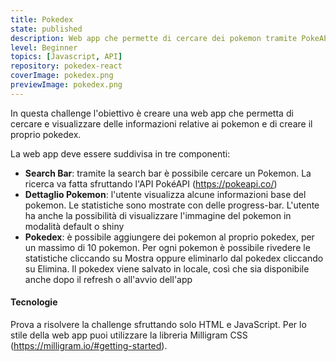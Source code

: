 ```yaml
---
title: Pokedex
state: published
description: Web app che permette di cercare dei pokemon tramite PokeAPI e di gestire un pokedex.
level: Beginner
topics: [Javascript, API]
repository: pokedex-react
coverImage: pokedex.png
previewImage: pokedex.png
---
```


In questa challenge l'obiettivo è creare una web app che permetta di cercare e visualizzare delle informazioni relative ai pokemon e di creare il proprio pokedex.

La web app deve essere suddivisa in tre componenti:
- **Search Bar**: tramite la search bar è possibile cercare un Pokemon. La ricerca va fatta sfruttando l'API PokéAPI (https://pokeapi.co/)
- **Dettaglio Pokemon**: l'utente visualizza alcune informazioni base del pokemon. Le statistiche sono mostrate con delle progress-bar. L'utente ha anche la possibilità di visualizzare l'immagine del pokemon in modalità default o shiny
- **Pokedex**: è possibile aggiungere dei pokemon al proprio pokedex, per un massimo di 10 pokemon. Per ogni pokemon è possibile rivedere le statistiche cliccando su Mostra oppure eliminarlo dal pokedex cliccando su Elimina. Il pokedex viene salvato in locale, così che sia disponibile anche dopo il refresh o all'avvio dell'app


#### Tecnologie
Prova a risolvere la challenge sfruttando solo HTML e JavaScript.
Per lo stile della web app puoi utilizzare la libreria Milligram CSS (https://milligram.io/#getting-started).
